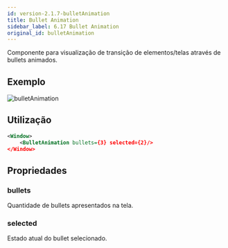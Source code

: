 ```yaml
---
id: version-2.1.7-bulletAnimation
title: Bullet Animation
sidebar_label: 6.17 Bullet Animation
original_id: bulletAnimation
---
```


Componente para visualização de transição de elementos/telas através de bullets animados.

## Exemplo

![bulletAnimation](assets/images_components/v2.0.0/bullet-animation.jpg)

## Utilização

```xml
<Window>
    <BulletAnimation bullets={3} selected={2}/>
</Window>
```

## Propriedades

### bullets

Quantidade de bullets apresentados na tela.

### selected

Estado atual do bullet selecionado.
